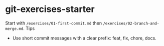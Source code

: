 # git-exercises-starter
Start with `/exercises/01-first-commit.md` then `/exercises/02-branch-and-merge.md`.
Tips
- Use short commit messages with a clear prefix: feat, fix, chore, docs.
